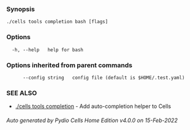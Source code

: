 

### Synopsis



```
./cells tools completion bash [flags]
```

### Options

```
  -h, --help   help for bash
```

### Options inherited from parent commands

```
      --config string   config file (default is $HOME/.test.yaml)
```

### SEE ALSO

* [./cells tools completion](./cells-tools-completion)	 - Add auto-completion helper to Cells

###### Auto generated by Pydio Cells Home Edition v4.0.0 on 15-Feb-2022
